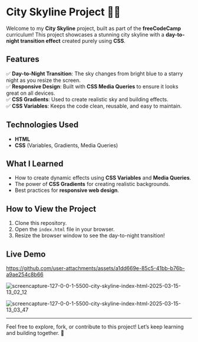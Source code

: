 # **City Skyline Project** 🌆✨  

Welcome to my **City Skyline** project, built as part of the **freeCodeCamp** curriculum! This project showcases a stunning city skyline with a **day-to-night transition effect** created purely using **CSS**.  

## **Features**  
✅ **Day-to-Night Transition**: The sky changes from bright blue to a starry night as you resize the screen.  
✅ **Responsive Design**: Built with **CSS Media Queries** to ensure it looks great on all devices.  
✅ **CSS Gradients**: Used to create realistic sky and building effects.  
✅ **CSS Variables**: Keeps the code clean, reusable, and easy to maintain.  

## **Technologies Used**  
- **HTML**  
- **CSS** (Variables, Gradients, Media Queries)  

## **What I Learned**  
- How to create dynamic effects using **CSS Variables** and **Media Queries**.  
- The power of **CSS Gradients** for creating realistic backgrounds.  
- Best practices for **responsive web design**.  

## **How to View the Project**  
1. Clone this repository.  
2. Open the `index.html` file in your browser.  
3. Resize the browser window to see the day-to-night transition!  

## **Live Demo**  
 
https://github.com/user-attachments/assets/a1dd669e-85c5-41bb-b76b-a9ae254c8b66


![screencapture-127-0-0-1-5500-city-skyline-index-html-2025-03-15-13_02_12](https://github.com/user-attachments/assets/9d2b2487-fdb9-488c-b1f5-3972d477d5ba)


![screencapture-127-0-0-1-5500-city-skyline-index-html-2025-03-15-13_03_47](https://github.com/user-attachments/assets/a7508f2c-06e7-4d02-9599-646678713fdd)


---

Feel free to explore, fork, or contribute to this project! Let’s keep learning and building together. 🚀  

